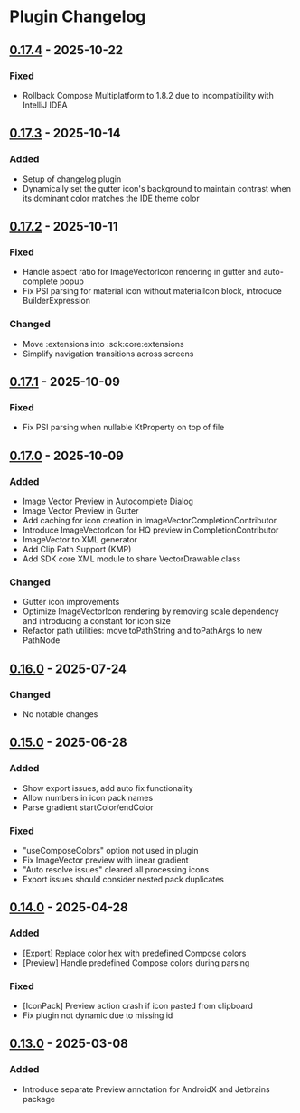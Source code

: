 # Plugin Changelog

## [0.17.4](https://github.com/ComposeGears/Valkyrie/releases/tag/0.17.4) - 2025-10-22

### Fixed

- Rollback Compose Multiplatform to 1.8.2 due to incompatibility with IntelliJ IDEA

## [0.17.3](https://github.com/ComposeGears/Valkyrie/releases/tag/0.17.3) - 2025-10-14

### Added

- Setup of changelog plugin
- Dynamically set the gutter icon's background to maintain contrast when its dominant color matches the IDE theme color

## [0.17.2](https://github.com/ComposeGears/Valkyrie/releases/tag/0.17.2) - 2025-10-11

### Fixed

- Handle aspect ratio for ImageVectorIcon rendering in gutter and auto-complete popup
- Fix PSI parsing for material icon without materialIcon block, introduce BuilderExpression

### Changed

- Move :extensions into :sdk:core:extensions
- Simplify navigation transitions across screens

## [0.17.1](https://github.com/ComposeGears/Valkyrie/releases/tag/0.17.1) - 2025-10-09

### Fixed

- Fix PSI parsing when nullable KtProperty on top of file

## [0.17.0](https://github.com/ComposeGears/Valkyrie/releases/tag/0.17.0) - 2025-10-09

### Added

- Image Vector Preview in Autocomplete Dialog
- Image Vector Preview in Gutter
- Add caching for icon creation in ImageVectorCompletionContributor
- Introduce ImageVectorIcon for HQ preview in CompletionContributor
- ImageVector to XML generator
- Add Clip Path Support (KMP)
- Add SDK core XML module to share VectorDrawable class

### Changed

- Gutter icon improvements
- Optimize ImageVectorIcon rendering by removing scale dependency and introducing a constant for icon size
- Refactor path utilities: move toPathString and toPathArgs to new PathNode

## [0.16.0](https://github.com/ComposeGears/Valkyrie/releases/tag/0.16.0) - 2025-07-24

### Changed

- No notable changes

## [0.15.0](https://github.com/ComposeGears/Valkyrie/releases/tag/0.15.0) - 2025-06-28

### Added

- Show export issues, add auto fix functionality
- Allow numbers in icon pack names
- Parse gradient startColor/endColor

### Fixed

- "useComposeColors" option not used in plugin
- Fix ImageVector preview with linear gradient
- "Auto resolve issues" cleared all processing icons
- Export issues should consider nested pack duplicates

## [0.14.0](https://github.com/ComposeGears/Valkyrie/releases/tag/0.14.0) - 2025-04-28

### Added

- [Export] Replace color hex with predefined Compose colors
- [Preview] Handle predefined Compose colors during parsing

### Fixed

- [IconPack] Preview action crash if icon pasted from clipboard
- Fix plugin not dynamic due to missing id

## [0.13.0](https://github.com/ComposeGears/Valkyrie/releases/tag/0.13.0) - 2025-03-08

### Added

- Introduce separate Preview annotation for AndroidX and Jetbrains package
